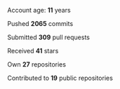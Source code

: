 Account age: **11** years

Pushed **2065** commits

Submitted **309** pull requests

Received **41** stars

Own **27** repositories

Contributed to **19** public repositories
